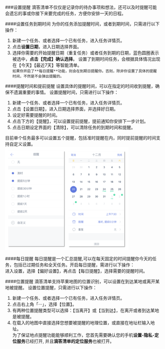 ###设置提醒
滴答清单不仅仅是记录你的待办事项和想法，还可以及时提醒可能会遗忘的事或你接下来要完成的任务，方便你安排一天的日程。

####设置任务到期时间
为你的任务添加提醒时间，或者到期时间，只需进行以下操作：
1. 新建一个任务、或者选择一个已有任务，进入任务详情页。
2. 点击**设置日期**，进入日期选择界面。
3. 选择你需要的开始提醒日期（重复任务）或者任务到期的日期，蓝色圆圈表示被选中，**点击【完成】确认选择**。
设置了到期时间任务，会根据具体情况出现在【今天】【最近7天】等智能清单。
<br >`如果你开启了**每日提醒**功能，则会在到期日提醒你。否则，除非你设置了具体的提醒时间，不然是不会弹出提醒的。`

####提醒时间和提前提醒
设置具体的提醒时间，可以在指定的时间收到提醒，确保不遗漏重要的事情。
设置提醒时间，只需进行以下操作：
1. 新建一个任务、或者选择一个已有任务，进入任务详情页。
2. 点击【设置日期】，进入日期选择界面，并选择好日期。
3. 设定好需要提醒的时间。
4. 点击下方的【提醒】，可以设置提前提醒，提前通知你安排下一步计划。
5. 点击日期设定界面的【清除】，可以清除任务的到期时间和提醒。

目前单个任务最多可以设置五个提醒，包括准时提醒在内，同时提前提醒的时间支持自定义设置。
<br ><img src="../images/images_ios2.6/image4205.png
" title="新建任务界面" width="400" />

####每日提醒
每日提醒是一个汇总提醒,可以在每天固定的时间提醒你今天的任务，包括已过期任务和全天任务。开启每日提醒，需进行以下操作：
<br>进入设置，选择【偏好设置】，再点击【每日提醒】，选择需要的提醒时间。

####位置提醒
滴答清单支持苹果地图的位置识别，可以设置在到达某地或离开某地被提醒。
设置位置提醒，只需进行以下操作：
1. 新建一个任务、或者选择一个已有任务，进入任务详情页。
2. 点击右上角「···」，选择【位置】。
3. 有两种位置提醒类型可以选择：【当离开】或【当到达】，在离开或者到达某地是被提醒。
4. 在载入的地图中直接选择您想要被提醒的地理位置，或直接在地址栏输入地址。
<br >为了保证地点提醒功能能够顺利工作，您首先需要确认您的手机**设置-隐私-定位服务**已经打开, 并且**滴答清单的定位服务**也被打开。
